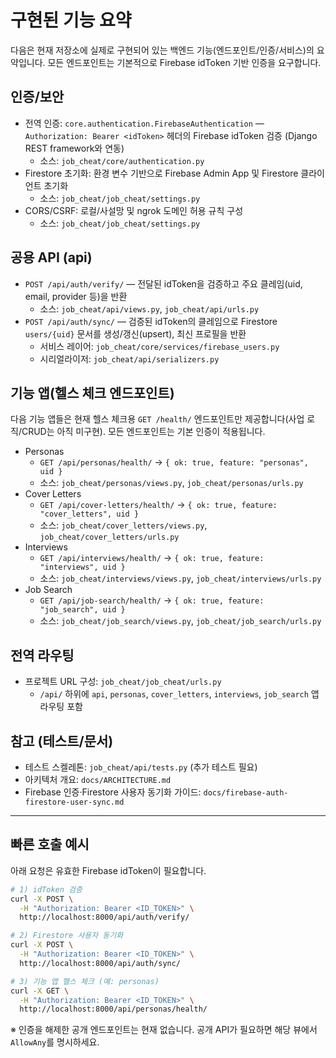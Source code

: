 # 구현된 기능 요약

다음은 현재 저장소에 실제로 구현되어 있는 백엔드 기능(엔드포인트/인증/서비스)의 요약입니다. 모든 엔드포인트는 기본적으로 Firebase idToken 기반 인증을 요구합니다.

## 인증/보안
- 전역 인증: `core.authentication.FirebaseAuthentication` — `Authorization: Bearer <idToken>` 헤더의 Firebase idToken 검증 (Django REST framework와 연동)
  - 소스: `job_cheat/core/authentication.py`
- Firestore 초기화: 환경 변수 기반으로 Firebase Admin App 및 Firestore 클라이언트 초기화
  - 소스: `job_cheat/job_cheat/settings.py`
- CORS/CSRF: 로컬/사설망 및 ngrok 도메인 허용 규칙 구성
  - 소스: `job_cheat/job_cheat/settings.py`

## 공용 API (api)
- `POST /api/auth/verify/` — 전달된 idToken을 검증하고 주요 클레임(uid, email, provider 등)을 반환
  - 소스: `job_cheat/api/views.py`, `job_cheat/api/urls.py`
- `POST /api/auth/sync/` — 검증된 idToken의 클레임으로 Firestore `users/{uid}` 문서를 생성/갱신(upsert), 최신 프로필을 반환
  - 서비스 레이어: `job_cheat/core/services/firebase_users.py`
  - 시리얼라이저: `job_cheat/api/serializers.py`

## 기능 앱(헬스 체크 엔드포인트)
다음 기능 앱들은 현재 헬스 체크용 `GET /health/` 엔드포인트만 제공합니다(사업 로직/CRUD는 아직 미구현). 모든 엔드포인트는 기본 인증이 적용됩니다.

- Personas
  - `GET /api/personas/health/` → `{ ok: true, feature: "personas", uid }`
  - 소스: `job_cheat/personas/views.py`, `job_cheat/personas/urls.py`
- Cover Letters
  - `GET /api/cover-letters/health/` → `{ ok: true, feature: "cover_letters", uid }`
  - 소스: `job_cheat/cover_letters/views.py`, `job_cheat/cover_letters/urls.py`
- Interviews
  - `GET /api/interviews/health/` → `{ ok: true, feature: "interviews", uid }`
  - 소스: `job_cheat/interviews/views.py`, `job_cheat/interviews/urls.py`
- Job Search
  - `GET /api/job-search/health/` → `{ ok: true, feature: "job_search", uid }`
  - 소스: `job_cheat/job_search/views.py`, `job_cheat/job_search/urls.py`

## 전역 라우팅
- 프로젝트 URL 구성: `job_cheat/job_cheat/urls.py`
  - `/api/` 하위에 `api`, `personas`, `cover_letters`, `interviews`, `job_search` 앱 라우팅 포함

## 참고 (테스트/문서)
- 테스트 스켈레톤: `job_cheat/api/tests.py` (추가 테스트 필요)
- 아키텍처 개요: `docs/ARCHITECTURE.md`
- Firebase 인증·Firestore 사용자 동기화 가이드: `docs/firebase-auth-firestore-user-sync.md`

---

## 빠른 호출 예시
아래 요청은 유효한 Firebase idToken이 필요합니다.

```bash
# 1) idToken 검증
curl -X POST \
  -H "Authorization: Bearer <ID_TOKEN>" \
  http://localhost:8000/api/auth/verify/

# 2) Firestore 사용자 동기화
curl -X POST \
  -H "Authorization: Bearer <ID_TOKEN>" \
  http://localhost:8000/api/auth/sync/

# 3) 기능 앱 헬스 체크 (예: personas)
curl -X GET \
  -H "Authorization: Bearer <ID_TOKEN>" \
  http://localhost:8000/api/personas/health/
```

※ 인증을 해제한 공개 엔드포인트는 현재 없습니다. 공개 API가 필요하면 해당 뷰에서 `AllowAny`를 명시하세요.

